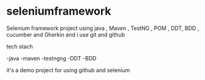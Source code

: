 # seleniumframework
Selenium framework project using java , Maven , TestNG , POM , DDT, BDD , cucumber and Gherkin
and i use git and github 


tech stach 

-java
-maven
-testngng
-DDT
-BDD


it's a demo project for using github and selenium 
